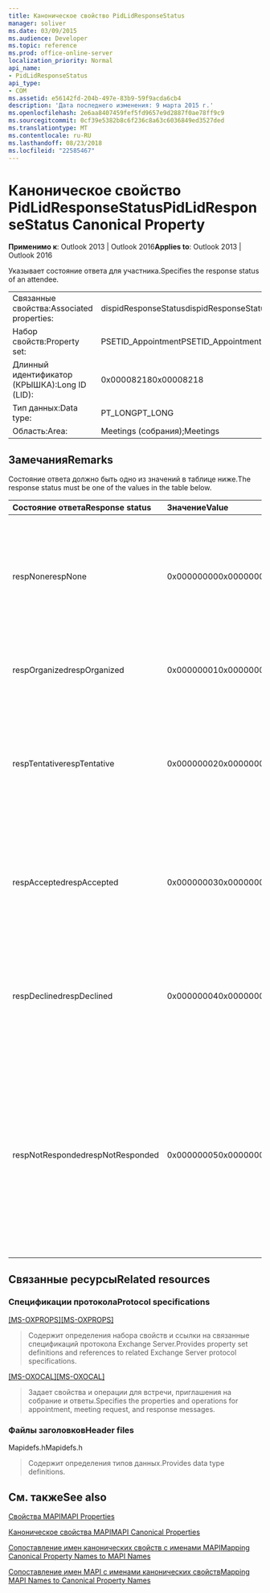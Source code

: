 ```yaml
---
title: Каноническое свойство PidLidResponseStatus
manager: soliver
ms.date: 03/09/2015
ms.audience: Developer
ms.topic: reference
ms.prod: office-online-server
localization_priority: Normal
api_name:
- PidLidResponseStatus
api_type:
- COM
ms.assetid: e56142fd-204b-497e-83b9-59f9acda6cb4
description: 'Дата последнего изменения: 9 марта 2015 г.'
ms.openlocfilehash: 2e6aa8407459fef5fd9657e9d2887f0ae78ff9c9
ms.sourcegitcommit: 0cf39e5382b8c6f236c8a63c6036849ed3527ded
ms.translationtype: MT
ms.contentlocale: ru-RU
ms.lasthandoff: 08/23/2018
ms.locfileid: "22585467"
---
```

# <a name="pidlidresponsestatus-canonical-property"></a><span data-ttu-id="1a968-103">Каноническое свойство PidLidResponseStatus</span><span class="sxs-lookup"><span data-stu-id="1a968-103">PidLidResponseStatus Canonical Property</span></span>

  
  
<span data-ttu-id="1a968-104">**Применимо к**: Outlook 2013 | Outlook 2016</span><span class="sxs-lookup"><span data-stu-id="1a968-104">**Applies to**: Outlook 2013 | Outlook 2016</span></span> 
  
<span data-ttu-id="1a968-105">Указывает состояние ответа для участника.</span><span class="sxs-lookup"><span data-stu-id="1a968-105">Specifies the response status of an attendee.</span></span>
  
|||
|:-----|:-----|
|<span data-ttu-id="1a968-106">Связанные свойства:</span><span class="sxs-lookup"><span data-stu-id="1a968-106">Associated properties:</span></span>  <br/> |<span data-ttu-id="1a968-107">dispidResponseStatus</span><span class="sxs-lookup"><span data-stu-id="1a968-107">dispidResponseStatus</span></span>  <br/> |
|<span data-ttu-id="1a968-108">Набор свойств:</span><span class="sxs-lookup"><span data-stu-id="1a968-108">Property set:</span></span>  <br/> |<span data-ttu-id="1a968-109">PSETID_Appointment</span><span class="sxs-lookup"><span data-stu-id="1a968-109">PSETID_Appointment</span></span>  <br/> |
|<span data-ttu-id="1a968-110">Длинный идентификатор (КРЫШКА):</span><span class="sxs-lookup"><span data-stu-id="1a968-110">Long ID (LID):</span></span>  <br/> |<span data-ttu-id="1a968-111">0x00008218</span><span class="sxs-lookup"><span data-stu-id="1a968-111">0x00008218</span></span>  <br/> |
|<span data-ttu-id="1a968-112">Тип данных:</span><span class="sxs-lookup"><span data-stu-id="1a968-112">Data type:</span></span>  <br/> |<span data-ttu-id="1a968-113">PT_LONG</span><span class="sxs-lookup"><span data-stu-id="1a968-113">PT_LONG</span></span>  <br/> |
|<span data-ttu-id="1a968-114">Область:</span><span class="sxs-lookup"><span data-stu-id="1a968-114">Area:</span></span>  <br/> |<span data-ttu-id="1a968-115">Meetings (собрания);</span><span class="sxs-lookup"><span data-stu-id="1a968-115">Meetings</span></span>  <br/> |
   
## <a name="remarks"></a><span data-ttu-id="1a968-116">Замечания</span><span class="sxs-lookup"><span data-stu-id="1a968-116">Remarks</span></span>

<span data-ttu-id="1a968-117">Состояние ответа должно быть одно из значений в таблице ниже.</span><span class="sxs-lookup"><span data-stu-id="1a968-117">The response status must be one of the values in the table below.</span></span>
  
|<span data-ttu-id="1a968-118">**Состояние ответа**</span><span class="sxs-lookup"><span data-stu-id="1a968-118">**Response status**</span></span>|<span data-ttu-id="1a968-119">**Значение**</span><span class="sxs-lookup"><span data-stu-id="1a968-119">**Value**</span></span>|<span data-ttu-id="1a968-120">**Описание**</span><span class="sxs-lookup"><span data-stu-id="1a968-120">**Description**</span></span>|
|:-----|:-----|:-----|
|<span data-ttu-id="1a968-121">respNone</span><span class="sxs-lookup"><span data-stu-id="1a968-121">respNone</span></span>  <br/> |<span data-ttu-id="1a968-122">0x00000000</span><span class="sxs-lookup"><span data-stu-id="1a968-122">0x00000000</span></span>  <br/> |<span data-ttu-id="1a968-123">Нет ответа необходим для этого объекта.</span><span class="sxs-lookup"><span data-stu-id="1a968-123">No response is required for this object.</span></span> <span data-ttu-id="1a968-124">Это обоснование для объектов встречи и собрания объекты ответа.</span><span class="sxs-lookup"><span data-stu-id="1a968-124">This is the case for appointment objects and meeting response objects.</span></span>  <br/> |
|<span data-ttu-id="1a968-125">respOrganized</span><span class="sxs-lookup"><span data-stu-id="1a968-125">respOrganized</span></span>  <br/> |<span data-ttu-id="1a968-126">0x00000001</span><span class="sxs-lookup"><span data-stu-id="1a968-126">0x00000001</span></span>  <br/> |<span data-ttu-id="1a968-127">Приглашение на собрание принадлежит организатора.</span><span class="sxs-lookup"><span data-stu-id="1a968-127">This meeting belongs to the organizer.</span></span>  <br/> |
|<span data-ttu-id="1a968-128">respTentative</span><span class="sxs-lookup"><span data-stu-id="1a968-128">respTentative</span></span>  <br/> |<span data-ttu-id="1a968-129">0x00000002</span><span class="sxs-lookup"><span data-stu-id="1a968-129">0x00000002</span></span>  <br/> |<span data-ttu-id="1a968-130">Это значение на участника собрания указывает, что участник условно принял приглашение на собрание.</span><span class="sxs-lookup"><span data-stu-id="1a968-130">This value on the attendee's meeting indicates that the attendee has tentatively accepted the meeting request.</span></span>  <br/> |
|<span data-ttu-id="1a968-131">respAccepted</span><span class="sxs-lookup"><span data-stu-id="1a968-131">respAccepted</span></span>  <br/> |<span data-ttu-id="1a968-132">0x00000003</span><span class="sxs-lookup"><span data-stu-id="1a968-132">0x00000003</span></span>  <br/> |<span data-ttu-id="1a968-133">Это значение на участника собрания t указывает, что участник принял запрос на собрание.</span><span class="sxs-lookup"><span data-stu-id="1a968-133">This value on the attendee's meeting t indicates that the attendee has accepted the meeting request.</span></span>  <br/> |
|<span data-ttu-id="1a968-134">respDeclined</span><span class="sxs-lookup"><span data-stu-id="1a968-134">respDeclined</span></span>  <br/> |<span data-ttu-id="1a968-135">0x00000004</span><span class="sxs-lookup"><span data-stu-id="1a968-135">0x00000004</span></span>  <br/> |<span data-ttu-id="1a968-136">Это значение на участника собрания указывает, что участник отклонил запрос на собрание.</span><span class="sxs-lookup"><span data-stu-id="1a968-136">This value on the attendee's meeting indicates that the attendee has declined the meeting request.</span></span>  <br/> |
|<span data-ttu-id="1a968-137">respNotResponded</span><span class="sxs-lookup"><span data-stu-id="1a968-137">respNotResponded</span></span>  <br/> |<span data-ttu-id="1a968-138">0x00000005</span><span class="sxs-lookup"><span data-stu-id="1a968-138">0x00000005</span></span>  <br/> |<span data-ttu-id="1a968-139">Это значение на участника собрания указывает, что участник собрания еще не ответил.</span><span class="sxs-lookup"><span data-stu-id="1a968-139">This value on the attendee's meeting indicates the attendee has not yet responded.</span></span> <span data-ttu-id="1a968-140">Это значение — на приглашения на собрание, обновление собрания и Отмена собрания.</span><span class="sxs-lookup"><span data-stu-id="1a968-140">This value is on the meeting request, meeting update, and meeting cancelation.</span></span>  <br/> |
   
## <a name="related-resources"></a><span data-ttu-id="1a968-141">Связанные ресурсы</span><span class="sxs-lookup"><span data-stu-id="1a968-141">Related resources</span></span>

### <a name="protocol-specifications"></a><span data-ttu-id="1a968-142">Спецификации протокола</span><span class="sxs-lookup"><span data-stu-id="1a968-142">Protocol specifications</span></span>

<span data-ttu-id="1a968-143">[[MS-OXPROPS]](http://msdn.microsoft.com/library/f6ab1613-aefe-447d-a49c-18217230b148%28Office.15%29.aspx)</span><span class="sxs-lookup"><span data-stu-id="1a968-143">[[MS-OXPROPS]](http://msdn.microsoft.com/library/f6ab1613-aefe-447d-a49c-18217230b148%28Office.15%29.aspx)</span></span>
  
> <span data-ttu-id="1a968-144">Содержит определения набора свойств и ссылки на связанные спецификаций протокола Exchange Server.</span><span class="sxs-lookup"><span data-stu-id="1a968-144">Provides property set definitions and references to related Exchange Server protocol specifications.</span></span>
    
<span data-ttu-id="1a968-145">[[MS-OXOCAL]](http://msdn.microsoft.com/library/09861fde-c8e4-4028-9346-e7c214cfdba1%28Office.15%29.aspx)</span><span class="sxs-lookup"><span data-stu-id="1a968-145">[[MS-OXOCAL]](http://msdn.microsoft.com/library/09861fde-c8e4-4028-9346-e7c214cfdba1%28Office.15%29.aspx)</span></span>
  
> <span data-ttu-id="1a968-146">Задает свойства и операции для встречи, приглашения на собрание и ответы.</span><span class="sxs-lookup"><span data-stu-id="1a968-146">Specifies the properties and operations for appointment, meeting request, and response messages.</span></span>
    
### <a name="header-files"></a><span data-ttu-id="1a968-147">Файлы заголовков</span><span class="sxs-lookup"><span data-stu-id="1a968-147">Header files</span></span>

<span data-ttu-id="1a968-148">Mapidefs.h</span><span class="sxs-lookup"><span data-stu-id="1a968-148">Mapidefs.h</span></span>
  
> <span data-ttu-id="1a968-149">Содержит определения типов данных.</span><span class="sxs-lookup"><span data-stu-id="1a968-149">Provides data type definitions.</span></span>
    
## <a name="see-also"></a><span data-ttu-id="1a968-150">См. также</span><span class="sxs-lookup"><span data-stu-id="1a968-150">See also</span></span>



[<span data-ttu-id="1a968-151">Свойства MAPI</span><span class="sxs-lookup"><span data-stu-id="1a968-151">MAPI Properties</span></span>](mapi-properties.md)
  
[<span data-ttu-id="1a968-152">Каноническое свойства MAPI</span><span class="sxs-lookup"><span data-stu-id="1a968-152">MAPI Canonical Properties</span></span>](mapi-canonical-properties.md)
  
[<span data-ttu-id="1a968-153">Сопоставление имен канонических свойств с именами MAPI</span><span class="sxs-lookup"><span data-stu-id="1a968-153">Mapping Canonical Property Names to MAPI Names</span></span>](mapping-canonical-property-names-to-mapi-names.md)
  
[<span data-ttu-id="1a968-154">Сопоставление имен MAPI с именами канонических свойств</span><span class="sxs-lookup"><span data-stu-id="1a968-154">Mapping MAPI Names to Canonical Property Names</span></span>](mapping-mapi-names-to-canonical-property-names.md)

